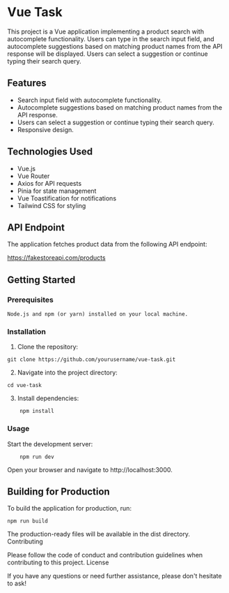 # Vue Task

This project is a Vue application implementing a product search with autocomplete functionality. Users can type in the search input field, and autocomplete suggestions based on matching product names from the API response will be displayed. Users can select a suggestion or continue typing their search query.

## Features

- Search input field with autocomplete functionality.
- Autocomplete suggestions based on matching product names from the API response.
- Users can select a suggestion or continue typing their search query.
- Responsive design.

## Technologies Used

- Vue.js
- Vue Router
- Axios for API requests
- Pinia for state management
- Vue Toastification for notifications
- Tailwind CSS for styling

## API Endpoint

The application fetches product data from the following API endpoint:

https://fakestoreapi.com/products

## Getting Started
### Prerequisites

    Node.js and npm (or yarn) installed on your local machine.

### Installation

1. Clone the repository:

```
git clone https://github.com/yourusername/vue-task.git
```

2. Navigate into the project directory:

``` 
cd vue-task
```
3. Install dependencies:
```
    npm install
```

### Usage

Start the development server:

```
    npm run dev
```
Open your browser and navigate to http://localhost:3000.

## Building for Production

To build the application for production, run:
```
npm run build
```
The production-ready files will be available in the dist directory.
Contributing

Please follow the code of conduct and contribution guidelines when contributing to this project.
License

If you have any questions or need further assistance, please don't hesitate to ask!
